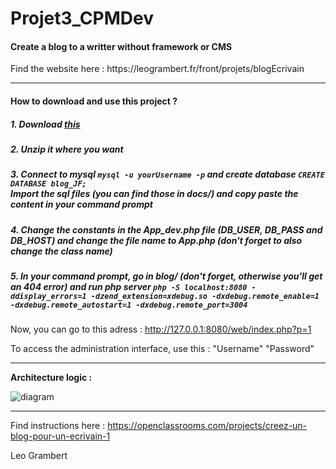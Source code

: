 # Projet3_CPMDev

<h4>Create a blog to a writter without framework or CMS</h4>
Find the website here : https://leogrambert.fr/front/projets/blogEcrivain

<hr>

<h4>How to download and use this project ?</h4>

<h5>1. Download <a href="https://leogrambert.fr/front/projets/blogEcrivain/projet3_CPMDev-master.zip">this</a></h5>
<h5>2. Unzip it where you want</h5>
<h5>3. Connect to mysql <code>mysql -u yourUsername -p</code> and create database <code>CREATE DATABASE blog_JF;</code>
<br>Import the sql files (you can find those in docs/) and copy paste the content in your command prompt</h5>
<h5>4. Change the constants in the App_dev.php file (DB_USER, DB_PASS and DB_HOST) and change the file name to App.php (don't forget to also change the class name)</h5>
<h5>5. In your command prompt, go in blog/ (don't forget, otherwise you'll get an 404 error) and run php server <code>php -S localhost:8080 -ddisplay_errors=1 -dzend_extension=xdebug.so -dxdebug.remote_enable=1 -dxdebug.remote_autostart=1 -dxdebug.remote_port=3004</code></h5>

Now, you can go to this adress : http://127.0.0.1:8080/web/index.php?p=1

To access the administration interface, use this : "Username" "Password"

<hr>

<strong>Architecture logic :</strong>

![diagram](https://leogrambert.fr/front/projets/blogEcrivain/docs/logique_mvc.png)

<hr>

Find instructions here : https://openclassrooms.com/projects/creez-un-blog-pour-un-ecrivain-1

Leo Grambert
